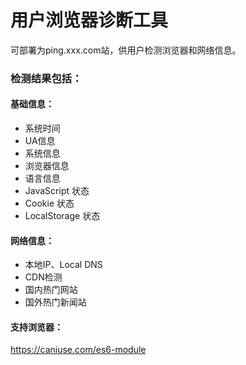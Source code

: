 # 用户浏览器诊断工具

可部署为ping.xxx.com站，供用户检测浏览器和网络信息。

### 检测结果包括：

#### 基础信息：

- 系统时间
- UA信息
- 系统信息
- 浏览器信息
- 语言信息
- JavaScript 状态
- Cookie 状态
- LocalStorage 状态

#### 网络信息：

- 本地IP、Local DNS
- CDN检测
- 国内热门网站
- 国外热门新闻站

#### 支持浏览器：

https://caniuse.com/es6-module
